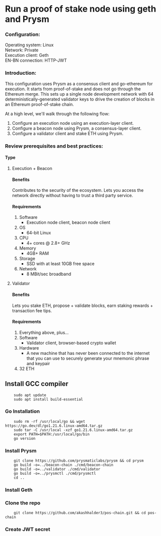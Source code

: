 # Run a proof of stake node using geth and Prysm

### Configuration:
Operating system: Linux \
Network: Private \
Execution client: Geth \
EN-BN connection: HTTP-JWT

### Introduction:

This configuration uses Prysm as a consensus client and go-ethereum for execution. It starts from proof-of-stake and does not go through the Ethereum merge. This sets up a single node development network with 64 deterministically-generated validator keys to drive the creation of blocks in an Ethereum proof-of-stake chain. 

At a high level, we'll walk through the following flow:
1. Configure an execution node using an execution-layer client.
2. Configure a beacon node using Prysm, a consensus-layer client.
3. Configure a validator client and stake ETH using Prysm.


### Review prerequisites and best practices:
#### Type
1. Execution + Beacon
    #### Benefits
    Contributes to the security of the ecosystem. Lets you access the network directly without having to trust a third party service.
    #### Requirements
    1. Software
        * Execution node client, beacon node client 
    2. OS 
        * 64-bit Linux
    3. CPU
        * 4+ cores @ 2.8+ GHz
    4. Memory
        * 4GB+ RAM
    5. Storage
        * SSD with at least 10GB free space
    6. Network
        * 8 MBit/sec broadband

2. Validator
    #### Benefits
    Lets you stake ETH, propose + validate blocks, earn staking rewards + transaction fee tips.
    #### Requirements
    1. Everything above, plus...
    2. Software
        * Validator client, browser-based crypto wallet
    3. Hardware 
        * A new machine that has never been connected to the internet that you can use to securely generate your mnemonic phrase and keypair
    4. 32 ETH

## Install GCC compiler
```
    sudo apt update
    sudo apt install build-essential
```

### Go Installation
```
    sudo rm -rf /usr/local/go && wget https://go.dev/dl/go1.21.6.linux-amd64.tar.gz
    sudo tar -C /usr/local -xzf go1.21.6.linux-amd64.tar.gz
    export PATH=$PATH:/usr/local/go/bin
    go version
```

### Install Prysm
```
    git clone https://github.com/prysmaticlabs/prysm && cd prysm
    go build -o=../beacon-chain ./cmd/beacon-chain
    go build -o=../validator ./cmd/validator
    go build -o=../prysmctl ./cmd/prysmctl
    cd ..
```

### Install Geth

### Clone the repo
```
    git clone https://github.com/akashhalder3/pos-chain.git && cd pos-chain
```

### Create JWT secret
```
    
```







